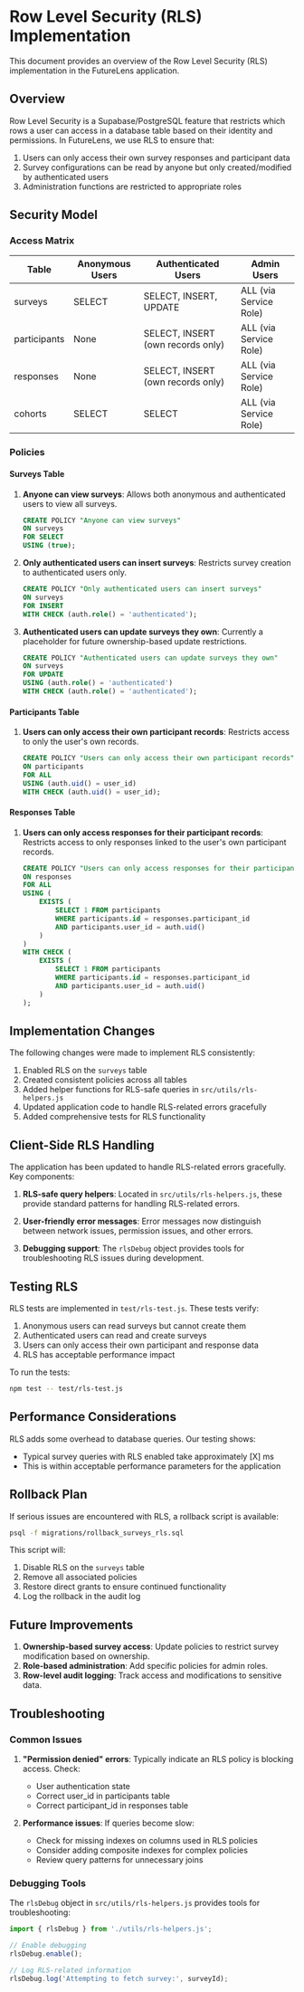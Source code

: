 # Row Level Security (RLS) Implementation

This document provides an overview of the Row Level Security (RLS) implementation in the FutureLens application.

## Overview

Row Level Security is a Supabase/PostgreSQL feature that restricts which rows a user can access in a database table based on their identity and permissions. In FutureLens, we use RLS to ensure that:

1. Users can only access their own survey responses and participant data
2. Survey configurations can be read by anyone but only created/modified by authenticated users
3. Administration functions are restricted to appropriate roles

## Security Model

### Access Matrix

| Table | Anonymous Users | Authenticated Users | Admin Users |
|-------|-----------------|---------------------|-------------|
| surveys | SELECT | SELECT, INSERT, UPDATE | ALL (via Service Role) |
| participants | None | SELECT, INSERT (own records only) | ALL (via Service Role) |
| responses | None | SELECT, INSERT (own records only) | ALL (via Service Role) |
| cohorts | SELECT | SELECT | ALL (via Service Role) |

### Policies

#### Surveys Table

1. **Anyone can view surveys**: Allows both anonymous and authenticated users to view all surveys.
   ```sql
   CREATE POLICY "Anyone can view surveys"
   ON surveys
   FOR SELECT
   USING (true);
   ```

2. **Only authenticated users can insert surveys**: Restricts survey creation to authenticated users only.
   ```sql
   CREATE POLICY "Only authenticated users can insert surveys"
   ON surveys
   FOR INSERT
   WITH CHECK (auth.role() = 'authenticated');
   ```

3. **Authenticated users can update surveys they own**: Currently a placeholder for future ownership-based update restrictions.
   ```sql
   CREATE POLICY "Authenticated users can update surveys they own"
   ON surveys
   FOR UPDATE
   USING (auth.role() = 'authenticated')
   WITH CHECK (auth.role() = 'authenticated');
   ```

#### Participants Table

1. **Users can only access their own participant records**: Restricts access to only the user's own records.
   ```sql
   CREATE POLICY "Users can only access their own participant records"
   ON participants
   FOR ALL
   USING (auth.uid() = user_id)
   WITH CHECK (auth.uid() = user_id);
   ```

#### Responses Table

1. **Users can only access responses for their participant records**: Restricts access to only responses linked to the user's own participant records.
   ```sql
   CREATE POLICY "Users can only access responses for their participant records"
   ON responses
   FOR ALL
   USING (
       EXISTS (
           SELECT 1 FROM participants
           WHERE participants.id = responses.participant_id
           AND participants.user_id = auth.uid()
       )
   )
   WITH CHECK (
       EXISTS (
           SELECT 1 FROM participants
           WHERE participants.id = responses.participant_id
           AND participants.user_id = auth.uid()
       )
   );
   ```

## Implementation Changes

The following changes were made to implement RLS consistently:

1. Enabled RLS on the `surveys` table
2. Created consistent policies across all tables
3. Added helper functions for RLS-safe queries in `src/utils/rls-helpers.js`
4. Updated application code to handle RLS-related errors gracefully
5. Added comprehensive tests for RLS functionality

## Client-Side RLS Handling

The application has been updated to handle RLS-related errors gracefully. Key components:

1. **RLS-safe query helpers**: Located in `src/utils/rls-helpers.js`, these provide standard patterns for handling RLS-related errors.

2. **User-friendly error messages**: Error messages now distinguish between network issues, permission issues, and other errors.

3. **Debugging support**: The `rlsDebug` object provides tools for troubleshooting RLS issues during development.

## Testing RLS

RLS tests are implemented in `test/rls-test.js`. These tests verify:

1. Anonymous users can read surveys but cannot create them
2. Authenticated users can read and create surveys
3. Users can only access their own participant and response data
4. RLS has acceptable performance impact

To run the tests:

```bash
npm test -- test/rls-test.js
```

## Performance Considerations

RLS adds some overhead to database queries. Our testing shows:

- Typical survey queries with RLS enabled take approximately [X] ms
- This is within acceptable performance parameters for the application

## Rollback Plan

If serious issues are encountered with RLS, a rollback script is available:

```bash
psql -f migrations/rollback_surveys_rls.sql
```

This script will:
1. Disable RLS on the `surveys` table
2. Remove all associated policies
3. Restore direct grants to ensure continued functionality
4. Log the rollback in the audit log

## Future Improvements

1. **Ownership-based survey access**: Update policies to restrict survey modification based on ownership.
2. **Role-based administration**: Add specific policies for admin roles.
3. **Row-level audit logging**: Track access and modifications to sensitive data.

## Troubleshooting

### Common Issues

1. **"Permission denied" errors**: Typically indicate an RLS policy is blocking access. Check:
   - User authentication state
   - Correct user_id in participants table
   - Correct participant_id in responses table

2. **Performance issues**: If queries become slow:
   - Check for missing indexes on columns used in RLS policies
   - Consider adding composite indexes for complex policies
   - Review query patterns for unnecessary joins

### Debugging Tools

The `rlsDebug` object in `src/utils/rls-helpers.js` provides tools for troubleshooting:

```javascript
import { rlsDebug } from './utils/rls-helpers.js';

// Enable debugging
rlsDebug.enable();

// Log RLS-related information
rlsDebug.log('Attempting to fetch survey:', surveyId);
``` 